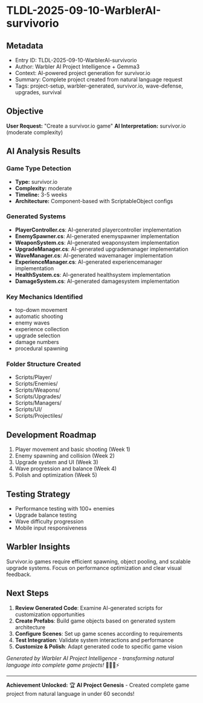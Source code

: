 # TLDL-2025-09-10-WarblerAI-survivorio

## Metadata
- Entry ID: TLDL-2025-09-10-WarblerAI-survivorio
- Author: Warbler AI Project Intelligence + Gemma3
- Context: AI-powered project generation for survivor.io
- Summary: Complete project created from natural language request
- Tags: project-setup, warbler-generated, survivor.io, wave-defense, upgrades, survival

## Objective
**User Request:** "Create a survivor.io game"
**AI Interpretation:** survivor.io (moderate complexity)

## AI Analysis Results
### Game Type Detection
- **Type:** survivor.io
- **Complexity:** moderate 
- **Timeline:** 3-5 weeks
- **Architecture:** Component-based with ScriptableObject configs

### Generated Systems
- **PlayerController.cs**: AI-generated playercontroller implementation
- **EnemySpawner.cs**: AI-generated enemyspawner implementation
- **WeaponSystem.cs**: AI-generated weaponsystem implementation
- **UpgradeManager.cs**: AI-generated upgrademanager implementation
- **WaveManager.cs**: AI-generated wavemanager implementation
- **ExperienceManager.cs**: AI-generated experiencemanager implementation
- **HealthSystem.cs**: AI-generated healthsystem implementation
- **DamageSystem.cs**: AI-generated damagesystem implementation

### Key Mechanics Identified
- top-down movement
- automatic shooting
- enemy waves
- experience collection
- upgrade selection
- damage numbers
- procedural spawning

### Folder Structure Created
- Scripts/Player/
- Scripts/Enemies/
- Scripts/Weapons/
- Scripts/Upgrades/
- Scripts/Managers/
- Scripts/UI/
- Scripts/Projectiles/

## Development Roadmap
1. Player movement and basic shooting (Week 1)
2. Enemy spawning and collision (Week 2)
3. Upgrade system and UI (Week 3)
4. Wave progression and balance (Week 4)
5. Polish and optimization (Week 5)

## Testing Strategy
- Performance testing with 100+ enemies
- Upgrade balance testing
- Wave difficulty progression
- Mobile input responsiveness

## Warbler Insights
Survivor.io games require efficient spawning, object pooling, and scalable upgrade systems. Focus on performance optimization and clear visual feedback.

## Next Steps
1. **Review Generated Code**: Examine AI-generated scripts for customization opportunities
2. **Create Prefabs**: Build game objects based on generated system architecture
3. **Configure Scenes**: Set up game scenes according to requirements
4. **Test Integration**: Validate system interactions and performance
5. **Customize & Polish**: Adapt generated code to specific game vision

*Generated by Warbler AI Project Intelligence - transforming natural language into complete game projects!* 🧙‍♂️🤖⚡

---
**Achievement Unlocked:** 🏆 **AI Project Genesis** - Created complete game project from natural language in under 60 seconds!
